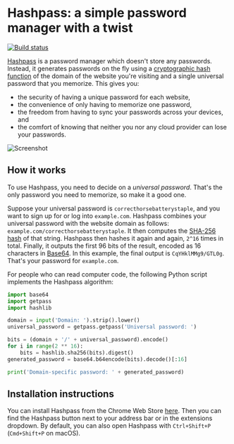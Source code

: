 # Hashpass: a simple password manager with a twist

[![Build status](https://github.com/stepchowfun/hashpass/workflows/Continuous%20integration/badge.svg?branch=main)](https://github.com/stepchowfun/hashpass/actions?query=branch%3Amain)

[Hashpass](https://chrome.google.com/webstore/detail/hashpass/gkmegkoiplibopkmieofaaeloldidnko)
is a password manager which doesn't store any passwords. Instead, it generates
passwords on the fly using a
[cryptographic hash function](https://en.wikipedia.org/wiki/Cryptographic_hash_function)
of the domain of the website you're visiting and a single universal password
that you memorize. This gives you:

- the security of having a unique password for each website,
- the convenience of only having to memorize one password,
- the freedom from having to sync your passwords across your devices, and
- the comfort of knowing that neither you nor any cloud provider can lose your
  passwords.

![Screenshot](https://github.com/stepchowfun/hashpass/blob/main/images/screenshot3.png)

## How it works

To use Hashpass, you need to decide on a _universal password_. That's the only
password you need to memorize, so make it a good one.

Suppose your universal password is `correcthorsebatterystaple`, and you want to
sign up for or log into `example.com`. Hashpass combines your universal password
with the website domain as follows: `example.com/correcthorsebatterystaple`. It
then computes the [SHA-256 hash](http://en.wikipedia.org/wiki/SHA-2) of that
string. Hashpass then hashes it again and again, `2^16` times in total. Finally,
it outputs the first 96 bits of the result, encoded as 16 characters in
[Base64](http://en.wikipedia.org/wiki/Base64). In this example, the final output
is `CqYHklMMg9/GTL0g`. That's your password for `example.com`.

For people who can read computer code, the following Python script implements
the Hashpass algorithm:

```python
import base64
import getpass
import hashlib

domain = input('Domain: ').strip().lower()
universal_password = getpass.getpass('Universal password: ')

bits = (domain + '/' + universal_password).encode()
for i in range(2 ** 16):
    bits = hashlib.sha256(bits).digest()
generated_password = base64.b64encode(bits).decode()[:16]

print('Domain-specific password: ' + generated_password)
```

## Installation instructions

You can install Hashpass from the Chrome Web Store
[here](https://chrome.google.com/webstore/detail/hashpass/gkmegkoiplibopkmieofaaeloldidnko).
Then you can find the Hashpass button next to your address bar or in the
extensions dropdown. By default, you can also open Hashpass with `Ctrl+Shift+P`
(`Cmd+Shift+P` on macOS).
